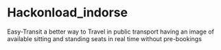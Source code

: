 # Hackonload_indorse
Easy-Transit a better way to Travel in public transport having an image of available sitting and standing seats in real time without pre-bookings
